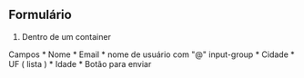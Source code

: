 ## Formulário

1. Dentro de um container

Campos
    * Nome
    * Email
    * nome de usuário com "@" input-group
    * Cidade
    * UF ( lista )
    * Idade
    * Botão para enviar